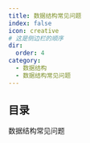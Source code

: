 ```yaml
---
title: 数据结构常见问题
index: false
icon: creative
# 这是侧边栏的顺序
dir:
  order: 4
category:
  - 数据结构
  - 数据结构常见问题
---
```


## 目录

数据结构常见问题
